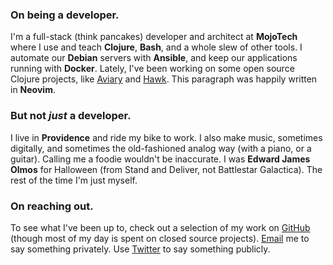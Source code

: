 ### On being a developer.
I'm a full-stack (think pancakes) developer and architect at **MojoTech** where I use and teach **Clojure**, **Bash**, and a whole slew of other tools. I automate our **Debian** servers with **Ansible**, and keep our applications running with **Docker**. Lately, I've been working on some open source Clojure projects, like [Aviary](https://wkf.github.com/aviary) and [Hawk](https://wkf.github.io/hawk). This paragraph was happily written in **Neovim**.

### But not *just* a developer.
I live in **Providence** and ride my bike to work. I also make music, sometimes digitally, and sometimes the old-fashioned analog way (with a piano, or a guitar). Calling me a foodie wouldn't be inaccurate. I was **Edward James Olmos** for Halloween (from Stand and Deliver, not Battlestar Galactica). The rest of the time I'm just myself.

### On reaching out.
To see what I've been up to, check out a selection of my work on [GitHub](http://github.com/wkf "Github") (though most of my day is spent on closed source projects). [Email](mailto:yes@willfarrell.is "Email") me to say something privately. Use [Twitter](http://twitter.com/wkf "Twitter") to say something publicly.

